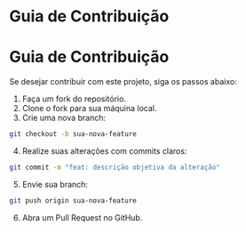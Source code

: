 # Guia de Contribuição
# Guia de Contribuição

Se desejar contribuir com este projeto, siga os passos abaixo:

1. Faça um fork do repositório.
2. Clone o fork para sua máquina local.
3. Crie uma nova branch:
```bash
git checkout -b sua-nova-feature
```
4. Realize suas alterações com commits claros:
```bash
git commit -m "feat: descrição objetiva da alteração"
```
5. Envie sua branch:
```bash
git push origin sua-nova-feature
```
6. Abra um Pull Request no GitHub.
